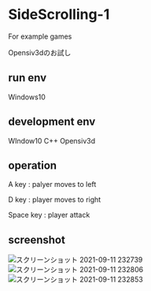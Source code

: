 # SideScrolling-1
For example games

Opensiv3dのお試し

## run env
  Windows10
  
## development env
 WIndow10
 C++
 Opensiv3d

## operation

A key : palyer moves to left

D key : player moves to right

Space key : player attack

## screenshot

![スクリーンショット 2021-09-11 232739](https://user-images.githubusercontent.com/89346075/132996360-4be684c8-d6f6-4682-a574-10e6226a4995.png)
![スクリーンショット 2021-09-11 232806](https://user-images.githubusercontent.com/89346075/132996362-6a7467a3-415b-4728-8a84-34529a127832.png)
![スクリーンショット 2021-09-11 232853](https://user-images.githubusercontent.com/89346075/132996363-b9b9542f-0a21-4817-bb0c-10a9e0aa329f.png)
